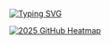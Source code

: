 
[![Typing SVG](https://readme-typing-svg.herokuapp.com?font=Orbitron&size=22&duration=3500&color=00FF00&background=0D1117&lines=FRONT-END+DEVELOPER;ALWAYS+LEARNING)](https://git.io/typing-svg) 

[![2025 GitHub Heatmap](https://ghchart.rshah.org/2025/FridayBlessed)](https://github.com/FridayBlessed)
